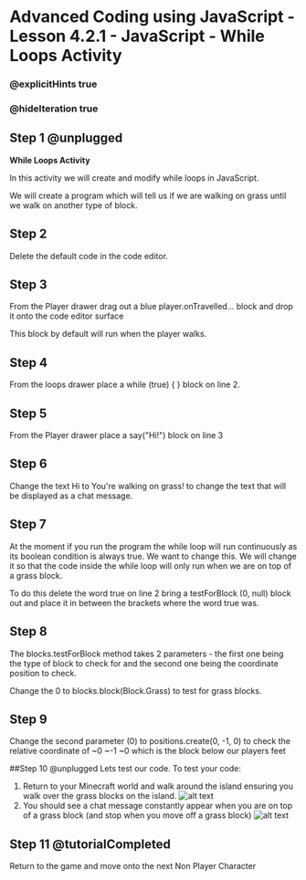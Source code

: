 # Advanced Coding using JavaScript - Lesson 4.2.1 - JavaScript - While Loops Activity

### @explicitHints true
### @hideIteration true

## Step 1 @unplugged
**While Loops Activity**

In this activity we will create and modify while loops in JavaScript.

We will create a program which will tell us if we are walking on grass until we walk on another type of block.

## Step 2
Delete the default code in the code editor.

## Step 3 
From the Player drawer drag out a blue player.onTravelled... block and drop it onto the code editor surface

This block by default will run when the player walks.

## Step 4 
From the loops drawer place a while (true) { } block on line 2.

## Step 5
From the Player drawer place a say("Hi!") block on line 3

## Step 6 
Change the text Hi to You're walking on grass! to change the text that will be displayed as a chat message.

## Step 7 
At the moment if you run the program the while loop will run continuously as its boolean condition is always true. We want to change this. We will change it so that the code inside the while loop will only run when we are on top of a grass block.

To do this delete the word true on line 2 bring a testForBlock (0, null) block out and place it in between the brackets where the word true was.

## Step 8 
The blocks.testForBlock method takes 2 parameters - the first one being the type of block to check for and the second one being the coordinate position to check.

Change the 0 to blocks.block(Block.Grass) to test for grass blocks.

## Step 9 
Change the second parameter (0) to positions.create(0, -1, 0) to check the relative coordinate of ~0 ~-1 ~0 which is the block below our players feet

##Step 10 @unplugged
Lets test our code.
To test your code:
1. Return to your Minecraft world and walk around the island ensuring you walk over the grass blocks on the island.
![alt text](https://advancedjs.codingcredentials.com/Lesson4/4.2.1/images/1.jpg?raw=true "Test")
2. You should see a chat message constantly appear when you are on top of a grass block (and stop when you move off a grass block)
![alt text](https://advancedjs.codingcredentials.com/Lesson4/4.2.1/images/2.jpg?raw=true "Test")

## Step 11 @tutorialCompleted
Return to the game and move onto the next Non Player Character
